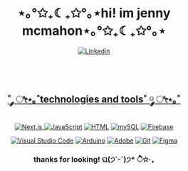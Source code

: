<h1 align="center">⋆｡°✩₊☾₊✩°｡⋆hi! im jenny mcmahon⋆｡°✩₊☾₊✩°｡⋆</h1>
</p>
<p align="center" >
<a href="https://www.linkedin.com/in/jenny-mcmahon222/"><img alt="Linkedin" src="https://img.shields.io/badge/linkedin-%23918EF4.svg?style=for-the-badge&logo=linkedin&logoColor=white">
</p>
  <br><br>
<h2 align="center" >˚ ༘ ೀ⋆｡˚technologies and tools˚ ༘ ೀ⋆｡˚</h2>
<p align="center">
<a href="#"><img alt="Next.js" src="https://img.shields.io/badge/Next-918EF4?style=for-the-badge&logo=next.js&logoColor=white">
<a href="#"><img alt="JavaScript" src="https://img.shields.io/badge/JavaScript-918EF4.svg?logo=javascript&logoColor=white"></a>
<a href="#"><img alt="HTML" src="https://img.shields.io/badge/HTML-918EF4.svg?logo=html5&logoColor=white"></a>
<a href="#"><img alt="mySQL" src="https://img.shields.io/badge/mysql-918EF4.svg?style=for-the-badge&logo=mysql&logoColor=white"></a>
<a href="#"><img alt="Firebase" src="https://img.shields.io/badge/Firebase-918EF4?style=for-the-badge&logo=Firebase&logoColor=white"></a>

</p>
<p align="center">
<a href="#"><img alt="Visual Studio Code" src="https://img.shields.io/badge/Visual%20Studio%20Code-918EF4.svg?logo=visual-studio-code&logoColor=white"></a>
<a href="#"><img alt="Arduino" src="https://img.shields.io/badge/-Arduino-918EF4?logo=Arduino&logoColor=white"></a>
<a href="#"><img alt="Adobe" src="https://img.shields.io/badge/Adobe-918EF4.svg?logo=adobe&logoColor=white"></a>
<a href="#"><img alt="Git" src="https://img.shields.io/badge/Git-918EF4.svg?logo=git&logoColor=white"></a>
<a href="#"><img alt="Figma" src="https://img.shields.io/badge/figma-%23918EF4.svg?style=for-the-badge&logo=figma&logoColor=white"></a>

<br>
</p>
<h3 align="center">thanks for looking! ଘ(੭ˊᵕˋ)੭* ੈ✩‧₊</h3>
